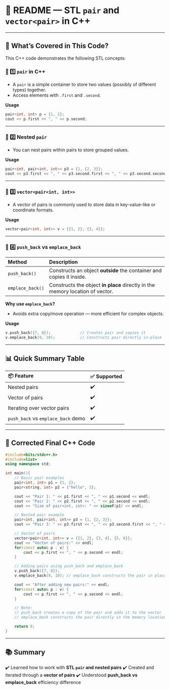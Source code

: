 # 📄 README — STL `pair` and `vector<pair>` in C++

---

## 📖 What’s Covered in This Code?

This C++ code demonstrates the following STL concepts:

### 📌 1️⃣ `pair` in C++

* A `pair` is a simple container to store two values (possibly of different types) together.
* Access elements with `.first` and `.second`.

**Usage**

```cpp
pair<int, int> p = {1, 2};
cout << p.first << ", " << p.second;
```

---

### 📌 2️⃣ Nested `pair`

* You can nest pairs within pairs to store grouped values.

**Usage**

```cpp
pair<int, pair<int, int>> p3 = {1, {2, 3}};
cout << p3.first << ", " << p3.second.first << ", " << p3.second.second;
```

---

### 📌 3️⃣ `vector<pair<int, int>>`

* A vector of pairs is commonly used to store data in key-value-like or coordinate formats.

**Usage**

```cpp
vector<pair<int, int>> v = {{1, 2}, {3, 4}};
```

---

### 📌 4️⃣ `push_back` vs `emplace_back`

| Method           | Description                                                                   |
| :--------------- | :---------------------------------------------------------------------------- |
| `push_back()`    | Constructs an object **outside** the container and copies it inside.          |
| `emplace_back()` | Constructs the object **in place** directly in the memory location of vector. |

**Why use `emplace_back`?**

* Avoids extra copy/move operation — more efficient for complex objects.

**Usage**

```cpp
v.push_back({7, 8});             // Creates pair and copies it
v.emplace_back(9, 10);           // Constructs pair directly in-place
```

---

## 📊 Quick Summary Table

| 📦 Feature                         | ✅ Supported |
| :--------------------------------- | :---------- |
| Nested pairs                       | ✔️          |
| Vector of pairs                    | ✔️          |
| Iterating over vector pairs        | ✔️          |
| `push_back` vs `emplace_back` demo | ✔️          |

---

## 📌 Corrected Final C++ Code

```cpp
#include<bits/stdc++.h>
#include<list>
using namespace std;

int main(){
    // Basic pair examples
    pair<int, int> p1 = {1, 2};
    pair<string, int> p2 = {"hello", 3};

    cout << "Pair 1: " << p1.first << ", " << p1.second << endl;
    cout << "Pair 2: " << p2.first << ", " << p2.second << endl;
    cout << "Size of pair<int, int>: " << sizeof(p1) << endl;

    // Nested pair example
    pair<int, pair<int, int>> p3 = {1, {2, 3}};
    cout << "Pair 3: " << p3.first << ", " << p3.second.first << ", " << p3.second.second << endl;

    // Vector of pairs
    vector<pair<int, int>> v = {{1, 2}, {3, 4}, {5, 6}};
    cout << "Vector of pairs:" << endl;
    for(const auto& p : v) {
        cout << p.first << ", " << p.second << endl;
    }

    // Adding pairs using push_back and emplace_back
    v.push_back({7, 8});
    v.emplace_back(9, 10); // emplace_back constructs the pair in place

    cout << "After adding new pairs:" << endl;
    for(const auto& p : v) {
        cout << p.first << ", " << p.second << endl;
    }

    // Note: 
    // push_back creates a copy of the pair and adds it to the vector
    // emplace_back constructs the pair directly in the memory location of the vector

    return 0;
}
```

---

## 📚 Summary

✔️ Learned how to work with **STL `pair` and nested pairs**
✔️ Created and iterated through a **vector of pairs**
✔️ Understood **push\_back vs emplace\_back** efficiency difference
